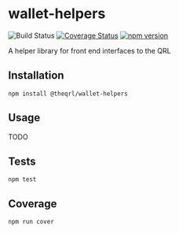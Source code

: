 # wallet-helpers

![Build Status](https://github.com/theqrl/wallet-helpers/actions/workflows/build-and-test.yml/badge.svg?branch=main)
 [![Coverage Status](https://coveralls.io/repos/github/theQRL/wallet-helpers/badge.svg?branch=master)](https://coveralls.io/github/theQRL/wallet-helpers?branch=master) [![npm version](https://badge.fury.io/js/%40theqrl%2Fwallet-helpers.svg)](https://badge.fury.io/js/%40theqrl%2Fwallet-helpers)

A helper library for front end interfaces to the QRL

## Installation

  `npm install @theqrl/wallet-helpers`

## Usage

TODO

## Tests

  `npm test`

## Coverage

  `npm run cover`
